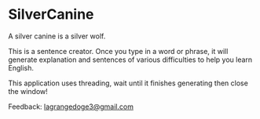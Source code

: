 # SilverCanine
A silver canine is a silver wolf.

This is a sentence creator. Once you type in a word or phrase, it will generate explanation and sentences of various difficulties to help you learn English.

This application uses threading, wait until it finishes generating then close the window!

Feedback: lagrangedoge3@gmail.com